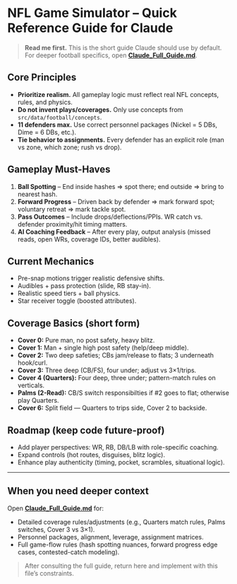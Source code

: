 # NFL Game Simulator – Quick Reference Guide for Claude

> **Read me first.** This is the short guide Claude should use by default.  
> For deeper football specifics, open **[Claude_Full_Guide.md](./Claude_Full_Guide.md)**.

## Core Principles
- **Prioritize realism.** All gameplay logic must reflect real NFL concepts, rules, and physics.
- **Do not invent plays/coverages.** Only use concepts from `src/data/football/concepts`.
- **11 defenders max.** Use correct personnel packages (Nickel = 5 DBs, Dime = 6 DBs, etc.).
- **Tie behavior to assignments.** Every defender has an explicit role (man vs zone, which zone; rush vs drop).

## Gameplay Must-Haves
1. **Ball Spotting** – End inside hashes ⇒ spot there; end outside ⇒ bring to nearest hash.
2. **Forward Progress** – Driven back by defender ⇒ mark forward spot; voluntary retreat ⇒ mark tackle spot.
3. **Pass Outcomes** – Include drops/deflections/PPIs. WR catch vs. defender proximity/hit timing matters.
4. **AI Coaching Feedback** – After every play, output analysis (missed reads, open WRs, coverage IDs, better audibles).

## Current Mechanics
- Pre-snap motions trigger realistic defensive shifts.
- Audibles + pass protection (slide, RB stay-in).
- Realistic speed tiers + ball physics.
- Star receiver toggle (boosted attributes).

## Coverage Basics (short form)
- **Cover 0:** Pure man, no post safety, heavy blitz.
- **Cover 1:** Man + single high post safety (help/deep middle).
- **Cover 2:** Two deep safeties; CBs jam/release to flats; 3 underneath hook/curl.
- **Cover 3:** Three deep (CB/FS), four under; adjust vs 3×1/trips.
- **Cover 4 (Quarters):** Four deep, three under; pattern-match rules on verticals.
- **Palms (2-Read):** CB/S switch responsibilties if #2 goes to flat; otherwise play Quarters.
- **Cover 6:** Split field — Quarters to trips side, Cover 2 to backside.

## Roadmap (keep code future-proof)
- Add player perspectives: WR, RB, DB/LB with role-specific coaching.
- Expand controls (hot routes, disguises, blitz logic).
- Enhance play authenticity (timing, pocket, scrambles, situational logic).

---

## When you need deeper context
Open **[Claude_Full_Guide.md](./Claude_Full_Guide.md)** for:
- Detailed coverage rules/adjustments (e.g., Quarters match rules, Palms switches, Cover 3 vs 3×1).
- Personnel packages, alignment, leverage, assignment matrices.
- Full game-flow rules (hash spotting nuances, forward progress edge cases, contested-catch modeling).

> After consulting the full guide, return here and implement with this file’s constraints.
